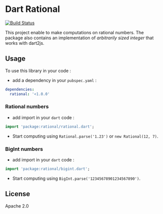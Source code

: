 # Dart Rational

[![Build Status](https://travis-ci.org/a14n/dart-rational.svg?branch=master)](https://travis-ci.org/a14n/dart-rational)

This project enable to make computations on rational numbers.
The package also contains an implementation of _arbitrarily sized integer_ that works with dart2js.

## Usage
To use this library in your code :
* add a dependency in your `pubspec.yaml` :

```yaml
dependencies:
  rational: '<1.0.0'
```

### Rational numbers

* add import in your `dart` code :

```dart
import 'package:rational/rational.dart';
```

* Start computing using `Rational.parse('1.23')` or `new Rational(12, 7)`.

### BigInt numbers

* add import in your `dart` code :

```dart
import 'package:rational/bigint.dart';
```

* Start computing using `BigInt.parse('12345678901234567890')`.

## License
Apache 2.0
